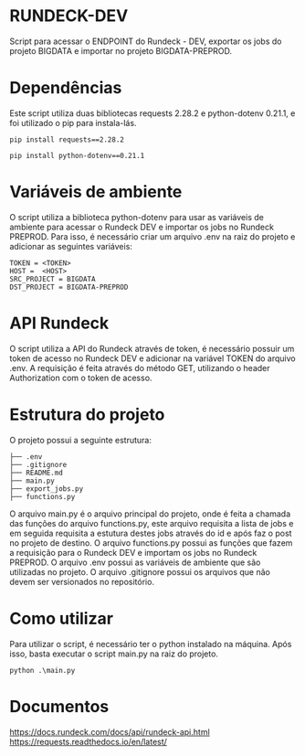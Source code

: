 # RUNDECK-DEV 
Script para acessar o ENDPOINT do Rundeck - DEV, exportar os jobs do projeto BIGDATA e importar no projeto BIGDATA-PREPROD.

# Dependências
Este script utiliza duas bibliotecas requests 2.28.2 e python-dotenv 0.21.1, e foi utilizado o pip para instala-lás.
```bash:
pip install requests==2.28.2
```

```bash:
pip install python-dotenv==0.21.1
```


# Variáveis de ambiente

O script utiliza a biblioteca python-dotenv para usar as variáveis de ambiente para acessar o Rundeck DEV e importar os jobs no Rundeck PREPROD. Para isso, é necessário criar um arquivo .env na raiz do projeto e adicionar as seguintes variáveis:


```bash:
TOKEN = <TOKEN>
HOST =  <HOST>
SRC_PROJECT = BIGDATA
DST_PROJECT = BIGDATA-PREPROD
```


# API Rundeck

O script utiliza a API do Rundeck através de token, é necessário possuir um token de acesso no Rundeck DEV e adicionar na variável TOKEN do arquivo .env. A requisição é feita através do método GET, utilizando o header Authorization com o token de acesso.

# Estrutura do projeto

O projeto possui a seguinte estrutura:

```bash:
├── .env
├── .gitignore
├── README.md
├── main.py
├── export_jobs.py
├── functions.py
```

O arquivo main.py é o arquivo principal do projeto, onde é feita a chamada das funções do arquivo functions.py, este arquivo requisita a lista de jobs e em seguida requisita a estutura destes jobs através do id e após faz o post no projeto de destino. O arquivo functions.py possui as funções que fazem a requisição para o Rundeck DEV e importam os jobs no Rundeck PREPROD. O arquivo .env possui as variáveis de ambiente que são utilizadas no projeto. O arquivo .gitignore possui os arquivos que não devem ser versionados no repositório.

# Como utilizar

Para utilizar o script, é necessário ter o python instalado na máquina. Após isso, basta executar o script main.py na raiz do projeto.

```bash:
python .\main.py
```

# Documentos
https://docs.rundeck.com/docs/api/rundeck-api.html
https://requests.readthedocs.io/en/latest/

